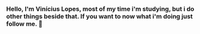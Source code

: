 ### Hello, I'm Vinícius Lopes, most of my time i'm studying, but i do other things beside that. If you want to now what i'm doing just follow me. 👻

##
<!--
<div>
  <a href="https://github.com/vinicioslop">
  <img height="180em" src="https://github-readme-stats.vercel.app/api?username=vinicioslop&show_icons=true&theme=dracula&include_all_commits=true&count_private=true"/>
  <img height="180em" src="https://github-readme-stats.vercel.app/api/top-langs/?username=vinicioslop&layout=compact&langs_count=7&theme=dracula"/>
</div>
  
<div style="display: inline_block"><br>
  <img align="center" alt="windows-logo" height="40" weight="50" src="https://github.com/devicons/devicon/blob/master/icons/windows8/windows8-original.svg">
  <img align="center" alt="linux-logo" height="45" weight="55" src="https://www.svgrepo.com/show/184138/linux.svg">
  <img align="center" alt="html5-logo" height="40" weight="50" src="https://github.com/devicons/devicon/blob/master/icons/html5/html5-original.svg">
  <img align="center" alt="css3-logo" height="40" weight="50" src="https://github.com/devicons/devicon/blob/master/icons/css3/css3-original.svg">
  <img align="center" alt="javascript-logo" height="40" weight="50" src="https://github.com/devicons/devicon/blob/master/icons/javascript/javascript-original.svg">
  <img align="center" alt="csharp-logo" height="45" weight="55" src="https://github.com/devicons/devicon/blob/master/icons/csharp/csharp-original.svg">
  <img align="center" alt="python-logo" height="50" weight="60" src="https://github.com/devicons/devicon/blob/master/icons/python/python-original.svg">
</div>
  
##
  
<div> 
  <a href="https://www.linkedin.com/in/viniciuslopeslima/" target="_blank"><img align="center" alt="linkedin-logo" height="50" width="50" src="https://camo.githubusercontent.com/c8a9c5b414cd812ad6a97a46c29af67239ddaeae08c41724ff7d945fb4c047e5/68747470733a2f2f6564656e742e6769746875622e696f2f537570657254696e7949636f6e732f696d616765732f7376672f6c696e6b6564696e2e737667"></a>
  <a href="https://www.instagram.com/viniciusl.21/" target="_blank"><img align="center" alt="twitter-logo" height="50" width="50" src="https://camo.githubusercontent.com/c9dacf0f25a1489fdbc6c0d2b41cda58b77fa210a13a886d6f99e027adfbd358/68747470733a2f2f6564656e742e6769746875622e696f2f537570657254696e7949636f6e732f696d616765732f7376672f696e7374616772616d2e737667"></a>
  <a href="https://www.twitter.com/viniciusll21/" target="_blank"><img align="center" alt="twitter-logo" height="50" width="50" src="https://camo.githubusercontent.com/35b0b8bfbd8840f35607fb56ad0a139047fd5d6e09ceb060c5c6f0a5abd1044c/68747470733a2f2f6564656e742e6769746875622e696f2f537570657254696e7949636f6e732f696d616765732f7376672f747769747465722e737667"></a>
 
![Snake animation](https://github.com/vinicioslop/vinicioslop/blob/output/github-contribution-grid-snake.svg)
 
-->
</div>
